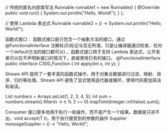 // 传统的匿名内部类写法
Runnable runnable1 = new Runnable() {
@Override
public void run() {
System.out.println("Hello, World!");
}
};

// 使用 Lambda 表达式
Runnable runnable2 = () -> System.out.println("Hello, World!");

函数式接口： 函数式接口是只包含一个抽象方法的接口，通过 @FunctionalInterface 注解标识(标记与否无所谓，只是让编译器通过检查，任何一个default方法的接口都可以)
。函数式接口用于支持 Lambda 表达式，让开发者可以在不声明新接口的情况下，直接使用已有的接口。
@FunctionalInterface
public interface C300_Function {
int apply(int x, int y);
}

Stream API 提供了一套丰富的函数式操作，用于对集合数据进行过滤、映射、排序、归约等处理。Stream API 避免了显式使用迭代器或循环，使得代码更加简洁和易读。

List<Integer> numbers = Arrays.asList(1, 2, 3, 4, 5);
int sum = numbers.stream().filter(n -> n % 2 == 0).mapToInt(Integer::intValue).sum();


Consumer 接口更多地用于执行一些操作，而不是产生一个结果。数据是只进不出，void accept(T t)，用于执行接受到的参数的操作
Supplier<String> messageSupplier = () -> "Hello, World!";
